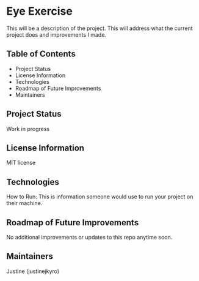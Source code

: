 # Eye Exercise

This will be a description of the project. This will address what the current project does and improvements I made. 

## Table of Contents
- Project Status
- License Information
- Technologies
- Roadmap of Future Improvements
- Maintainers

## Project Status
Work in progress

## License Information
MIT license

## Technologies 
How to Run: This is information someone would use to run your project on their machine.

## Roadmap of Future Improvements
No additional improvements or updates to this repo anytime soon.

## Maintainers
Justine (justinejkyro)
